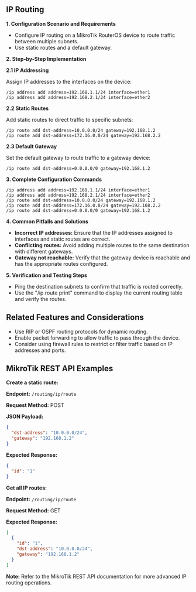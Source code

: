 ## IP Routing

**1. Configuration Scenario and Requirements**

- Configure IP routing on a MikroTik RouterOS device to route traffic between multiple subnets.
- Use static routes and a default gateway.

**2. Step-by-Step Implementation**

**2.1 IP Addressing**

Assign IP addresses to the interfaces on the device:

```console
/ip address add address=192.168.1.1/24 interface=ether1
/ip address add address=192.168.2.1/24 interface=ether2
```

**2.2 Static Routes**

Add static routes to direct traffic to specific subnets:

```console
/ip route add dst-address=10.0.0.0/24 gateway=192.168.1.2
/ip route add dst-address=172.16.0.0/24 gateway=192.168.2.2
```

**2.3 Default Gateway**

Set the default gateway to route traffic to a gateway device:

```console
/ip route add dst-address=0.0.0.0/0 gateway=192.168.1.2
```

**3. Complete Configuration Commands**

```console
/ip address add address=192.168.1.1/24 interface=ether1
/ip address add address=192.168.2.1/24 interface=ether2
/ip route add dst-address=10.0.0.0/24 gateway=192.168.1.2
/ip route add dst-address=172.16.0.0/24 gateway=192.168.2.2
/ip route add dst-address=0.0.0.0/0 gateway=192.168.1.2
```

**4. Common Pitfalls and Solutions**

- **Incorrect IP addresses:** Ensure that the IP addresses assigned to interfaces and static routes are correct.
- **Conflicting routes:** Avoid adding multiple routes to the same destination with different gateways.
- **Gateway not reachable:** Verify that the gateway device is reachable and has the appropriate routes configured.

**5. Verification and Testing Steps**

- Ping the destination subnets to confirm that traffic is routed correctly.
- Use the "/ip route print" command to display the current routing table and verify the routes.

## Related Features and Considerations

- Use RIP or OSPF routing protocols for dynamic routing.
- Enable packet forwarding to allow traffic to pass through the device.
- Consider using firewall rules to restrict or filter traffic based on IP addresses and ports.

## MikroTik REST API Examples

**Create a static route:**

**Endpoint:** `/routing/ip/route`

**Request Method:** POST

**JSON Payload:**

```json
{
  "dst-address": "10.0.0.0/24",
  "gateway": "192.168.1.2"
}
```

**Expected Response:**

```json
{
  "id": "1"
}
```

**Get all IP routes:**

**Endpoint:** `/routing/ip/route`

**Request Method:** GET

**Expected Response:**

```json
[
  {
    "id": "1",
    "dst-address": "10.0.0.0/24",
    "gateway": "192.168.1.2"
  }
]
```

**Note:** Refer to the MikroTik REST API documentation for more advanced IP routing operations.